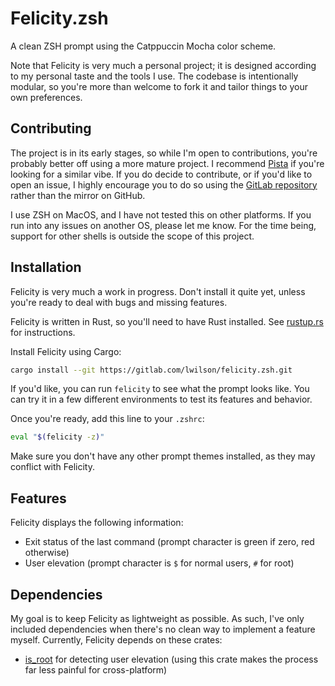 # Felicity.zsh
A clean ZSH prompt using the Catppuccin Mocha color scheme.

Note that Felicity is very much a personal project; it is designed
according to my personal taste and the tools I use. The codebase is
intentionally modular, so you're more than welcome to fork it and
tailor things to your own preferences.

## Contributing
The project is in its early stages, so while I'm open to contributions,
you're probably better off using a more mature project. I recommend
[Pista](https://github.com/nerdypepper/pista) if you're looking for a
similar vibe. If you do decide to contribute, or if you'd like to open
an issue, I highly encourage you to do so using the
[GitLab repository](https://gitlab.com/lwilson/felicity.zsh)
rather than the mirror on GitHub.

I use ZSH on MacOS, and I have not tested this on other platforms. If
you run into any issues on another OS, please let me know. For the time
being, support for other shells is outside the scope of this project.

## Installation

Felicity is very much a work in progress. Don't install it quite yet,
unless you're ready to deal with bugs and missing features.

Felicity is written in Rust, so you'll need to have Rust installed.
See [rustup.rs](https://rustup.rs) for instructions.

Install Felicity using Cargo:
```sh
cargo install --git https://gitlab.com/lwilson/felicity.zsh.git
```
If you'd like, you can run `felicity` to see what the prompt looks like.
You can try it in a few different environments to test its features and behavior.

Once you're ready, add this line to your `.zshrc`:
```sh
eval "$(felicity -z)"
```
Make sure you don't have any other prompt themes installed,
as they may conflict with Felicity.

## Features

Felicity displays the following information:
- Exit status of the last command (prompt character is green if zero, red otherwise)
- User elevation (prompt character is `$` for normal users, `#` for root)

## Dependencies

My goal is to keep Felicity as lightweight as possible. As such,
I've only included dependencies when there's no clean way to implement
a feature myself. Currently, Felicity depends on these crates:
- [is_root](https://crates.io/crates/is_root) for detecting user elevation
  (using this crate makes the process far less painful for cross-platform)
